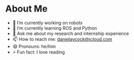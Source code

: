 # About Me
- 🔭 I’m currently working on robots
- 🌱 I’m currently learning ROS and Python
- 💬 Ask me about my research and internship experience
- 📫 How to reach me: danielaycock@icloud.com
- 😄 Pronouns: he/him
- ⚡ Fun fact: I love reading
